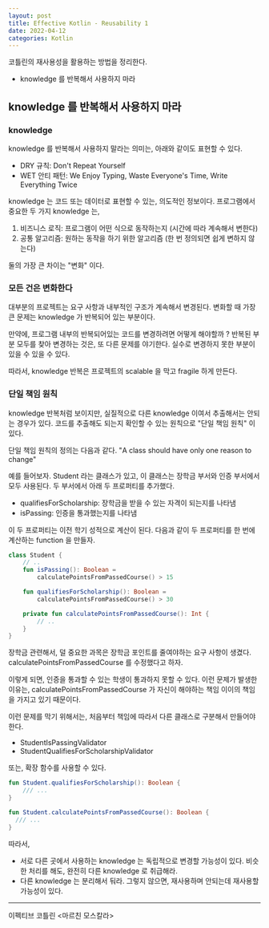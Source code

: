```yaml
---
layout: post
title: Effective Kotlin - Reusability 1
date: 2022-04-12
categories: Kotlin
---
```


코틀린의 재사용성을 활용하는 방법을 정리한다.

- knowledge 를 반복해서 사용하지 마라

## knowledge 를 반복해서 사용하지 마라

### knowledge

knowledge 를 반복해서 사용하지 말라는 의미는, 아래와 같이도 표현할 수 있다.

- DRY 규칙: Don't Repeat Yourself
- WET 안티 패턴: We Enjoy Typing, Waste Everyone's Time, Write Everything Twice

knowledge 는 코드 또는 데이터로 표현할 수 있는, 의도적인 정보이다.
프로그램에서 중요한 두 가지 knowledge 는,

1. 비즈니스 로직: 프로그램이 어떤 식으로 동작하는지 (시간에 따라 계속해서 변한다)
2. 공통 알고리즘: 원하는 동작을 하기 위한 알고리즘 (한 번 정의되면 쉽게 변하지 않는다)

둘의 가장 큰 차이는 "변화" 이다.

### 모든 건은 변화한다

대부분의 프로젝트는 요구 사항과 내부적인 구조가 계속해서 변경된다.
변화할 때 가장 큰 문제는 knowledge 가 반복되어 있는 부분이다.

만약에, 프로그램 내부의 반복되어있는 코드를 변경하려면 어떻게 해야할까 ?
반복된 부분 모두를 찾아 변경하는 것은, 또 다른 문제를 야기한다.
실수로 변경하지 못한 부분이 있을 수 있을 수 있다.

따라서, knowledge 반복은 프로젝트의 scalable 을 막고 fragile 하게 만든다.

### 단일 책임 원칙

knowledge 반복처럼 보이지만, 실질적으로 다른 knowledge 이여서 추출해서는 안되는 경우가 있다.
코드를 추출해도 되는지 확인할 수 있는 원칙으로 "단일 책임 원칙" 이 있다.

단일 책임 원칙의 정의는 다음과 같다.
"A class should have only one reason to change"

예를 들어보자.
Student 라는 클래스가 있고, 이 클래스는 장학금 부서와 인증 부서에서 모두 사용된다.
두 부서에서 아래 두 프로퍼티를 추가했다.

- qualifiesForScholarship: 장학금을 받을 수 있는 자격이 되는지를 나타냄
- isPassing: 인증을 통과했는지를 나타냄

이 두 프로퍼티는 이전 학기 성적으로 계산이 된다.
다음과 같이 두 프로퍼티를 한 번에 계산하는 function 을 만들자.

```kotlin
class Student {
    // ..
    fun isPassing(): Boolean =
        calculatePointsFromPassedCourse() > 15

    fun qualifiesForScholarship(): Boolean =
        calculatePointsFromPassedCourse() > 30

    private fun calculatePointsFromPassedCourse(): Int {
        // ..
    }
}
```

장학금 관련해서, 덜 중요한 과목은 장학금 포인트를 줄여야하는 요구 사항이 생겼다.
calculatePointsFromPassedCourse 를 수정했다고 하자.

이렇게 되면, 인증을 통과할 수 있는 학생이 통과하지 못할 수 있다.
이런 문제가 발생한 이유는, calculatePointsFromPassedCourse 가 자신이 해야하는 책임 이이의 책임을 가지고 있기 때문이다.

이런 문제를 막기 위해서는, 처음부터 책임에 따라서 다른 클래스로 구분해서 만들어야한다.

- StudentIsPassingValidator
- StudentQualifiesForScholarshipValidator

또는, 확장 함수를 사용할 수 있다.

```kotlin
fun Student.qualifiesForScholarship(): Boolean {
    /// ...
}

fun Student.calculatePointsFromPassedCourse(): Boolean {
  /// ...
}
```

따라서,

- 서로 다른 곳에서 사용하는 knowledge 는 독립적으로 변경할 가능성이 있다. 비슷한 처리를 해도, 완전히 다른 knowledge 로 취급해라.
- 다른 knowledge 는 분리해서 둬라. 그렇지 않으면, 재사용하며 안되는데 재사용할 가능성이 있다.

---

이펙티브 코틀린 <마르친 모스칼라>
